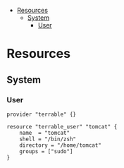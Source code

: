 <!--ts-->
* [Resources](#resources)
    * [System](#system)
        * [User](#user)
<!--te-->

# Resources

## System

### User

```hcl
provider "terrable" {}

resource "terrable_user" "tomcat" {
    name  = "tomcat"
    shell = "/bin/zsh"
    directory = "/home/tomcat"
    groups = ["sudo"]
}
```
